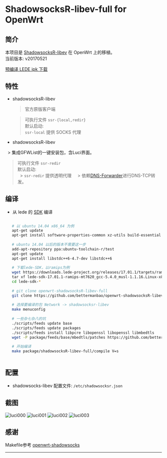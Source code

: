 ShadowsocksR-libev-full for OpenWrt  
===

简介  
---

 本项目是 [ShadowsocksR-libev][1] 在 OpenWrt 上的移植。   
 当前版本: v20170521  
 
 [预编译 LEDE ipk 下载][R]


特性  
---

 - shadowsocksR-libev

   > 官方原版客户端  
   
   > 可执行文件 `ssr-{local,redir}`  
   > 默认启动:  
   > `ssr-local` 提供 SOCKS 代理  
   
 - shadowsocksR-libev

   > 集成GFWList的一键安装包，含Luci界面。
   
   > 可执行文件 `ssr-redir`  
   > 默认启动:  
   > `ssr-redir` 提供透明代理  
   > 依赖[DNS-Forwarder][D]进行DNS-TCP转发。

编译  
---

 - 从 lede 的 [SDK][S] 编译
 
```bash
   
   # 以 ubuntu 14.04 x86_64 为例
   apt-get update
   apt-get install software-properties-common xz-utils build-essential ccache git libncurses5-dev libncursesw5-dev gawk
   
   # ubuntu 14.04 以后的版本不需要这一步
   add-apt-repository ppa:ubuntu-toolchain-r/test
   apt-get update
   apt-get install libstdc++6-4.7-dev libstdc++6
   
   # 下载lede-SDK，以ramips为例
   wget https://downloads.lede-project.org/releases/17.01.1/targets/ramips/mt7620/lede-sdk-17.01.1-ramips-mt7620_gcc-5.4.0_musl-1.1.16.Linux-x86_64.tar.xz
   tar xf lede-sdk-17.01.1-ramips-mt7620_gcc-5.4.0_musl-1.1.16.Linux-x86_64.tar.xz
   cd lede-sdk-*
   
   # git clone openwrt-shadowsocksR-libev-full
   git clone https://github.com/bettermanbao/openwrt-shadowsocksR-libev-full.git package/shadowsocksR-libev-full
   
   # 选择要编译的包 Network -> shadowsocksr-libev
   make menuconfig
   
   # 一些杂七杂八的坑
   ./scripts/feeds update base
   ./scripts/feeds update packages
   ./scripts/feeds install libpcre libopenssl libopenssl libmbedtls
   wget -P package/feeds/base/mbedtls/patches https://github.com/bettermanbao/lede/raw/lede-17.01/package/libs/mbedtls/patches/999-tweak-config-for-shadowsocks.patch
   
   # 开始编译
   make package/shadowsocksR-libev-full/compile V=s
   
   ```

配置  
---

 - shadowsocks-libev 配置文件: `/etc/shadowsocksr.json`

截图  
---

![luci000](https://github.com/bettermanbao/openwrt-shadowsocksR-libev-full/blob/master/snapshot/luci%20000.png)
![luci001](https://github.com/bettermanbao/openwrt-shadowsocksR-libev-full/blob/master/snapshot/luci%20001.png)
![luci002](https://github.com/bettermanbao/openwrt-shadowsocksR-libev-full/blob/master/snapshot/luci%20002.png)
![luci003](https://github.com/bettermanbao/openwrt-shadowsocksR-libev-full/blob/master/snapshot/luci%20003.png)

感谢  
---

Makefile参考  [openwrt-shadowsocks][E]

----------

  [O]: https://github.com/bettermanbao/openwrt-shadowsocks-libev-full
  [1]: https://github.com/breakwa11/shadowsocks-libev
  [R]: https://github.com/bettermanbao/openwrt-shadowsocksR-libev-full/releases
  [S]: https://lede-project.org/docs/guide-developer/compile_packages_for_lede_with_the_sdk
  [E]: https://github.com/shadowsocks/openwrt-shadowsocks
  [D]: https://github.com/aa65535/openwrt-dns-forwarder
  
